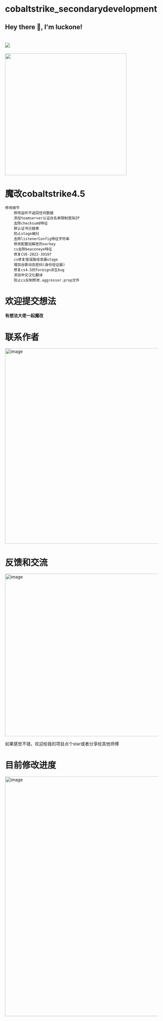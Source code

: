 # cobaltstrike_secondarydevelopment

## Hey there 👋, I'm luckone!


<h1 >
<a href="https://www.iis.cm">
<img src="https://readme-typing-svg.herokuapp.com/?font=ubuntu&color=%23B335F7&size=22&vCenter=true&height=40&lines=Hi+Nice+to+see+you+👋;%E5%97%A8%20%E5%BE%88%E9%AB%98%E5%85%B4%E8%A7%81%E5%88%B0%E4%BD%A0👋">
  </a>
</h1>  


<img src='https://github-readme-stats.vercel.app/api?username=lucksec&show_icons=true&theme=cobalt' width='400px'>





# 魔改cobaltstrike4.5

```
修改细节
    修改监听不返回任何数据
    添加teamserver认证白名单限制登陆IP
    去除checksum8特征
    默认证书已替换
    防止stage被扫
    去除listenerConfig特征字符串
    修改配置加解密的xorkey
    cs去除beaconeye特征
    修复CVE-2022-39197
    cs修复错误路径泄漏stage
    增加谷歌动态密码(身份验证器)
    修复cs4.5的foreign派生bug
    添加中文汉化翻译
    防止cs反制修改.aggressor.prop文件
```


# 欢迎提交想法

**有想法大佬一起魔改**

# 联系作者

<img width="642" alt="image" src="https://user-images.githubusercontent.com/59011386/205479492-6b021746-6a83-41ea-afc4-9002fc3449b5.png">

# 反馈和交流
<img width="534" alt="image" src="https://user-images.githubusercontent.com/59011386/205480167-0214d27e-9a86-4ab8-ad76-467dca4c43e4.png">

如果感觉不错，欢迎给我的项目点个star或者分享给其他师傅

# 目前修改进度

<img width="787" alt="image" src="https://user-images.githubusercontent.com/59011386/202851309-6fd805a6-cf70-4e91-957e-f6e8061a88f2.png">


